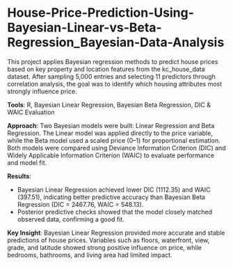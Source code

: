# House-Price-Prediction-Using-Bayesian-Linear-vs-Beta-Regression_Bayesian-Data-Analysis

This project applies Bayesian regression methods to predict house prices based on key property and location features from the kc_house_data dataset. After sampling 5,000 entries and selecting 11 predictors through correlation analysis, the goal was to identify which housing attributes most strongly influence price.

**Tools**: R, Bayesian Linear Regression, Bayesian Beta Regression, DIC & WAIC Evaluation

**Approach**: Two Bayesian models were built: Linear Regression and Beta Regression. The Linear model was applied directly to the price variable, while the Beta model used a scaled price (0–1) for proportional estimation. Both models were compared using Deviance Information Criterion (DIC) and Widely Applicable Information Criterion (WAIC) to evaluate performance and model fit.

**Results**:
* Bayesian Linear Regression achieved lower DIC (1112.35) and WAIC (397.51), indicating better predictive accuracy than Bayesian Beta Regression (DIC = 2467.76, WAIC = 548.13).
* Posterior predictive checks showed that the model closely matched observed data, confirming a good fit.

**Key Insight**:
Bayesian Linear Regression provided more accurate and stable predictions of house prices. Variables such as floors, waterfront, view, grade, and latitude showed strong positive influence on price, while bedrooms, bathrooms, and living area had limited impact.
